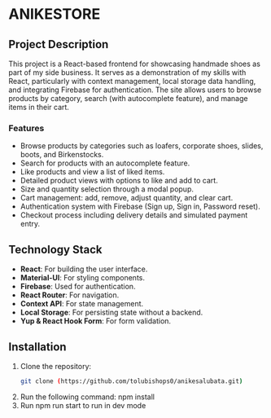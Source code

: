 # ANIKESTORE

## Project Description
This project is a React-based frontend for showcasing handmade shoes as part of my side business. It serves as a demonstration of my skills with React, particularly with context management, local storage data handling, and integrating Firebase for authentication. The site allows users to browse products by category, search (with autocomplete feature), and manage items in their cart.

### Features
- Browse products by categories such as loafers, corporate shoes, slides, boots, and Birkenstocks.
- Search for products with an autocomplete feature.
- Like products and view a list of liked items.
- Detailed product views with options to like and add to cart.
- Size and quantity selection through a modal popup.
- Cart management: add, remove, adjust quantity, and clear cart.
- Authentication system with Firebase (Sign up, Sign in, Password reset).
- Checkout process including delivery details and simulated payment entry.

## Technology Stack
- **React**: For building the user interface.
- **Material-UI**: For styling components.
- **Firebase**: Used for authentication.
- **React Router**: For navigation.
- **Context API**: For state management.
- **Local Storage**: For persisting state without a backend.
- **Yup & React Hook Form**: For form validation.

## Installation
1. Clone the repository:
   ```bash
   git clone (https://github.com/tolubishops0/anikesalubata.git)
2. Run the following command: npm install
3. Run npm run start to run in dev mode
